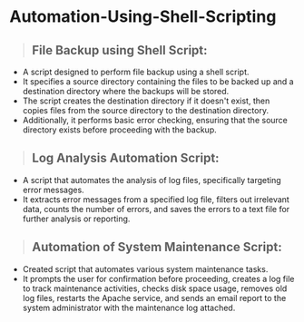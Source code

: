 # Automation-Using-Shell-Scripting

> ## File Backup using Shell Script:

* A script designed to perform file backup using a shell script.
*  It specifies a source directory containing the files to be backed up and a destination directory where the backups will be stored.
*  The script creates the destination directory if it doesn't exist, then copies files from the source directory to the destination directory.
*  Additionally, it performs basic error checking, ensuring that the source directory exists before proceeding with the backup.

> ## Log Analysis Automation Script:

* A script that automates the analysis of log files, specifically targeting error messages.
* It extracts error messages from a specified log file, filters out irrelevant data, counts the number of errors, and saves the errors to a text file for further analysis or 
  reporting.

> ## Automation of System Maintenance Script:

* Created script that automates various system maintenance tasks.
* It prompts the user for confirmation before proceeding, creates a log file to track maintenance activities, checks disk space usage, removes old log files, restarts the Apache service, and sends an email report to the system administrator with the maintenance log attached.




